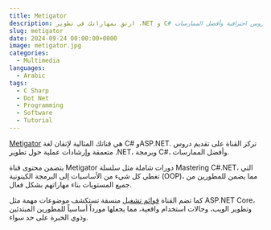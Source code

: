 ```yaml
---
title: Metigator
description: ارتقِ بمهاراتك في تطوير .NET و C# من خلال دروس احترافية وأفضل الممارسات
slug: metigator
date: 2024-09-24 00:00:00+0000
image: metigator.jpg
categories:
  - Multimedia
languages:
  - Arabic
tags:
  - C Sharp
  - Dot Net
  - Programming
  - Software
  - Tutorial
---
```


[Metigator](https://www.youtube.com/@Metigator) هي قناتك المثالية لإتقان لغة C# وASP.NET. تركز القناة على تقديم دروس متعمقة وإرشادات عملية حول تطوير .NET، وبرمجة C#، وأفضل الممارسات.

يتضمن محتوى قناة Metigator دورات شاملة مثل سلسلة Mastering C#.NET، التي تغطي كل شيء من الأساسيات إلى البرمجة الكينونية (OOP)، مما يضمن للمطورين من جميع المستويات بناء مهاراتهم بشكل فعال.

كما تضم القناة [قوائم تشغيل](https://www.youtube.com/@Metigator/playlists) منسقة تستكشف موضوعات مهمة مثل ASP.NET Core، وتطوير الويب، وحالات استخدام واقعية، مما يجعلها مورداً أساسياً للمطورين المبتدئين وذوي الخبرة على حد سواء.
